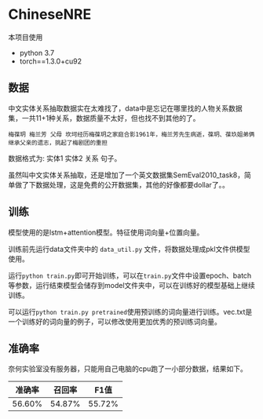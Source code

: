 # ChineseNRE

本项目使用
+ python 3.7
+ torch==1.3.0+cu92 



## 数据
中文实体关系抽取数据实在太难找了，data中是忘记在哪里找的人物关系数据集，一共11+1种关系，数据质量不太好，但也找不到其他的了。 
```
梅葆玥	梅兰芳	父母 坎坷经历梅葆玥之家庭合影1961年，梅兰芳先生病逝，葆玥、葆玖姐弟俩继承父亲的遗志，挑起了梅剧团的重担
```

数据格式为: 实体1 实体2 关系 句子。

虽然叫中文实体关系抽取，还是增加了一个英文数据集SemEval2010_task8，简单做了下数据处理，这是免费的公开数据集，其他的好像都要dollar了。。

## 训练
模型使用的是lstm+attention模型。特征使用词向量+位置向量。

训练前先运行data文件夹中的 `data_util.py` 文件，将数据处理成pkl文件供模型使用。

运行`python train.py`即可开始训练，可以在`train.py`文件中设置epoch、batch等参数，运行结束模型会储存到model文件夹中，可以在训练好的模型基础上继续训练。

可以运行`python train.py pretrained`使用预训练的词向量进行训练。vec.txt是一个训练好的词向量的例子，可以修改使用更加优秀的预训练词向量。

## 准确率
奈何实验室没有服务器，只能用自己电脑的cpu跑了一小部分数据，结果如下。

| 准确率 | 召回率 | F1值 |
| ------ | ------ | ------ |
| 56.60% | 54.87% | 55.72% |







